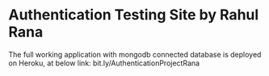 # Authentication Testing Site by Rahul Rana

The full working application with mongodb connected database is deployed on Heroku, at below link:
bit.ly/AuthenticationProjectRana
